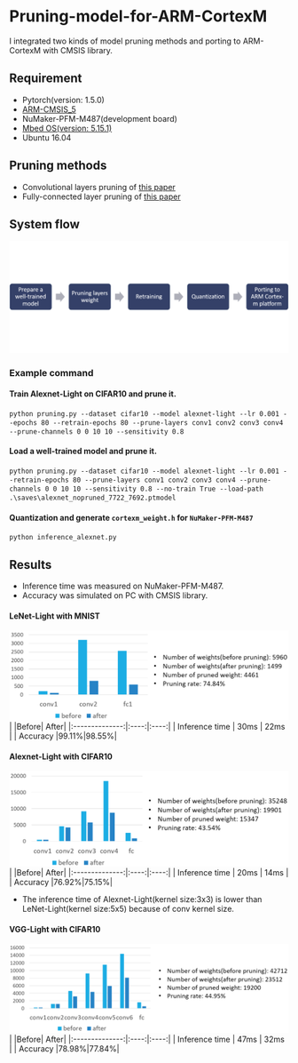 # Pruning-model-for-ARM-CortexM
I integrated two kinds of model pruning methods and porting to ARM-CortexM with CMSIS library.

## Requirement
- Pytorch(version: 1.5.0)
- [ARM-CMSIS_5](https://github.com/ARM-software/CMSIS_5)
- NuMaker-PFM-M487(development board)
- [Mbed OS(version: 5.15.1)](https://github.com/ARMmbed/mbed-os/tree/mbed-os-5.15)
- Ubuntu 16.04

## Pruning methods
- Convolutional layers pruning of [this paper](https://arxiv.org/abs/1608.08710)
- Fully-connected layer pruning of [this paper](https://arxiv.org/abs/1506.02626)

## System flow
![figure1](./imgs/system-flow.png)

### Example command
#### Train Alexnet-Light on CIFAR10 and prune it.
```
python pruning.py --dataset cifar10 --model alexnet-light --lr 0.001 --epochs 80 --retrain-epochs 80 --prune-layers conv1 conv2 conv3 conv4 --prune-channels 0 0 10 10 --sensitivity 0.8
```
#### Load a well-trained model and prune it.
```
python pruning.py --dataset cifar10 --model alexnet-light --lr 0.001 --retrain-epochs 80 --prune-layers conv1 conv2 conv3 conv4 --prune-channels 0 0 10 10 --sensitivity 0.8 --no-train True --load-path .\saves\alexnet_nopruned_7722_7692.ptmodel
```
#### Quantization and generate `cortexm_weight.h` for `NuMaker-PFM-M487`
```
python inference_alexnet.py
```

## Results
- Inference time was measured on NuMaker-PFM-M487.
- Accuracy was simulated on PC with CMSIS library.

#### LeNet-Light with MNIST
![figure2](./imgs/lenet-light-parameters.png)
|                |Before| After|
|:--------------:|:----:|:----:|
| Inference time | 30ms | 22ms |
| Accuracy       |99.11%|98.55%|

#### Alexnet-Light with CIFAR10
![figure3](./imgs/alexnet-light-parameters.png)
|                |Before| After|
|:--------------:|:----:|:----:|
| Inference time | 20ms | 14ms |
| Accuracy       |76.92%|75.15%|
- The inference time of Alexnet-Light(kernel size:3x3) is lower than LeNet-Light(kernel size:5x5) because of conv kernel size.

#### VGG-Light with CIFAR10
![figure4](./imgs/vgg-light-parameters.png)
|                |Before| After|
|:--------------:|:----:|:----:|
| Inference time | 47ms | 32ms |
| Accuracy       |78.98%|77.84%|

